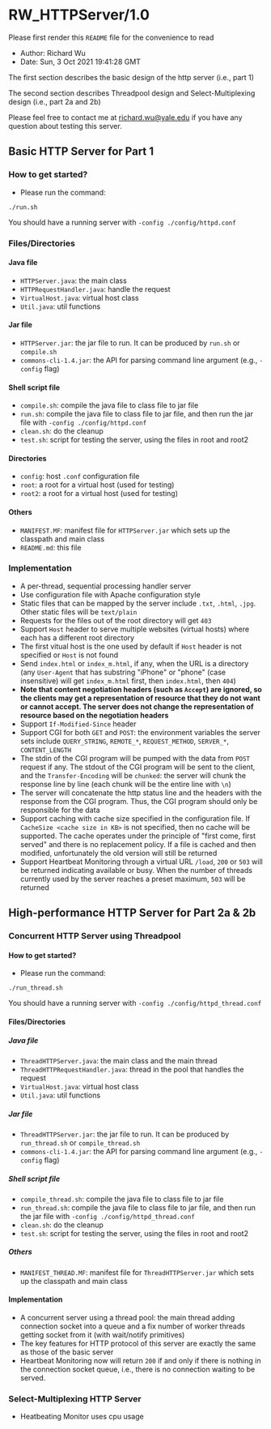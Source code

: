 # RW_HTTPServer/1.0

Please first render this ``README`` file for the convenience to read

- Author: Richard Wu
- Date: Sun, 3 Oct 2021 19:41:28 GMT

The first section describes the basic design of the http server (i.e., part 1)

The second section describes Threadpool design and Select-Multiplexing design (i.e., part 2a and 2b)

Please feel free to contact me at richard.wu@yale.edu if you have any question about testing this server.

## Basic HTTP Server for Part 1
### How to get started?

- Please run the command:
```
./run.sh
```
You should have a running server with ``-config ./config/httpd.conf``
### Files/Directories
#### Java file
- ``HTTPServer.java``: the main class
- ``HTTPRequestHandler.java``: handle the request
- ``VirtualHost.java``: virtual host class
- ``Util.java``: util functions
#### Jar file
- ``HTTPServer.jar``: the jar file to run. It can be produced by ``run.sh`` or ``compile.sh``
- ``commons-cli-1.4.jar``: the API for parsing command line argument (e.g., ``-config`` flag)
#### Shell script file
- ``compile.sh``: compile the java file to class file to jar file
- ``run.sh``: compile the java file to class file to jar file, and then run the jar file with ``-config ./config/httpd.conf``
- ``clean.sh``: do the cleanup
- ``test.sh``: script for testing the server, using the files in root and root2
#### Directories
- ``config``: host ``.conf`` configuration file
- ``root``: a root for a virtual host (used for testing)
- ``root2``: a root for a virtual host (used for testing)
#### Others
- ``MANIFEST.MF``: manifest file for ``HTTPServer.jar`` which sets up the classpath and main class
- ``README.md``: this file

### Implementation
- A per-thread, sequential processing handler server
- Use configuration file with Apache configuration style
- Static files that can be mapped by the server include ``.txt``, ``.html``, ``.jpg``. Other static files will be ``text/plain``
- Requests for the files out of the root directory will get ``403``
- Support ``Host`` header to serve multiple websites (virtual hosts) where each has a different root directory
- The first vitual host is the one used by default if ``Host`` header is not specified or ``Host`` is not found
- Send ``index.html`` or ``index_m.html``, if any, when the URL is a directory (any ``User-Agent`` that has substring "iPhone" or "phone" (case insensitive) will get ``index_m.html`` first, then ``index.html``, then ``404``)
- **Note that content negotiation headers (such as ``Accept``) are ignored, so the clients may get a representation of resource that they do not want or cannot accept. The server does not change the representation of resource based on the negotiation headers**
- Support ``If-Modified-Since`` header
- Support CGI for both ``GET`` and ``POST``: the environment variables the server sets include ``QUERY_STRING``, ``REMOTE_*``, ``REQUEST_METHOD``, ``SERVER_*``, ``CONTENT_LENGTH``
- The stdin of the CGI program will be pumped with the data from ``POST`` request if any. The stdout of the CGI program will be sent to the client, and the ``Transfer-Encoding`` will be ``chunked``: the server will chunk the response line by line (each chunk will be the entire line with ``\n``)
- The server will concatenate the http status line and the headers with the response from the CGI program. Thus, the CGI program should only be responsible for the data
- Support caching with cache size specified in the configuration file. If ``CacheSize <cache size in KB>`` is not specified, then no cache will be supported. The cache operates under the principle of "first come, first served" and there is no replacement policy. If a file is cached and then modified, unfortunately the old version will still be returned
- Support Heartbeat Monitoring through a virtual URL ``/load``, ``200`` or ``503`` will be returned indicating available or busy. When the number of threads currently used by the server reaches a preset maximum, ``503`` will be returned

## High-performance HTTP Server for Part 2a & 2b
### Concurrent HTTP Server using Threadpool
#### How to get started?

- Please run the command:
```
./run_thread.sh
```
You should have a running server with ``-config ./config/httpd_thread.conf``
#### Files/Directories
##### Java file
- ``ThreadHTTPServer.java``: the main class and the main thread
- ``ThreadHTTPRequestHandler.java``: thread in the pool that handles the request
- ``VirtualHost.java``: virtual host class
- ``Util.java``: util functions
##### Jar file
- ``ThreadHTTPServer.jar``: the jar file to run. It can be produced by ``run_thread.sh`` or ``compile_thread.sh``
- ``commons-cli-1.4.jar``: the API for parsing command line argument (e.g., ``-config`` flag)
##### Shell script file
- ``compile_thread.sh``: compile the java file to class file to jar file
- ``run_thread.sh``: compile the java file to class file to jar file, and then run the jar file with ``-config ./config/httpd_thread.conf``
- ``clean.sh``: do the cleanup
- ``test.sh``: script for testing the server, using the files in root and root2
##### Others
- ``MANIFEST_THREAD.MF``: manifest file for ``ThreadHTTPServer.jar`` which sets up the classpath and main class

#### Implementation
- A concurrent server using a thread pool: the main thread adding connection socket into a queue and a fix number of worker threads getting socket from it (with wait/notify primitives)
- The key features for HTTP protocol of this server are exactly the same as those of the basic server
- Heartbeat Monitoring now will return ``200`` if and only if there is nothing in the connection socket queue, i.e., there is no connection waiting to be served.

### Select-Multiplexing HTTP Server
- Heatbeating Monitor uses cpu usage


